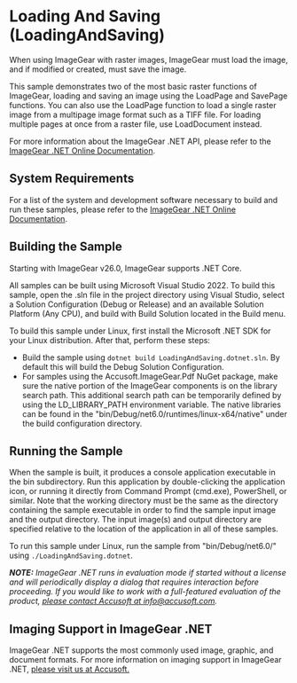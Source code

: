# Loading And Saving (LoadingAndSaving)

When using ImageGear with raster images, ImageGear must load the image, and if modified or created, must save the image.

This sample demonstrates two of the most basic raster functions of ImageGear, loading and saving an image using the LoadPage and SavePage functions. You can also use the LoadPage function to load a single raster image from a multipage image format such as a TIFF file. For loading multiple pages at once from a raster file, use LoadDocument instead.

For more information about the ImageGear .NET API, please refer to the [ImageGear .NET Online Documentation](https://help.accusoft.com/ImageGear/latest/webframe.html).

## System Requirements

For a list of the system and development software necessary to build and run these samples, please refer to the [ImageGear .NET Online Documentation](https://help.accusoft.com/ImageGear/latest/webframe.html#system-requirements.html).

## Building the Sample

Starting with ImageGear v26.0, ImageGear supports .NET Core.

All samples can be built using Microsoft Visual Studio 2022. To build this sample, open the .sln file in the project directory using Visual Studio, select a Solution Configuration (Debug or Release) and an available Solution Platform (Any CPU), and build with Build Solution located in the Build menu.  

To build this sample under Linux, first install the Microsoft .NET SDK for your Linux distribution. After that, perform these steps:

- Build the sample using `dotnet build LoadingAndSaving.dotnet.sln`. By default this will build the Debug Solution Configuration.
- For samples using the Accusoft.ImageGear.Pdf NuGet package, make sure the native portion of the ImageGear components is on the library search path. This additional search path can be temporarily defined by using the LD_LIBRARY_PATH environment variable. The native libraries can be found in the "bin/Debug/net6.0/runtimes/linux-x64/native" under the build configuration directory.

## Running the Sample

When the sample is built, it produces a console application executable in the bin subdirectory. Run this application by double-clicking the application icon, or running it directly from Command Prompt (cmd.exe), PowerShell, or similar. Note that the working directory must be the same as the directory containing the sample executable in order to find the sample input image and the output directory. The input image(s) and output directory are specified relative to the location of the application in all of these samples.

To run this sample under Linux, run the sample from "bin/Debug/net6.0/" using `./LoadingAndSaving.dotnet`.

_**NOTE:** ImageGear .NET runs in evaluation mode if started without a license and will periodically display a dialog that requires interaction before proceeding. If you would like to work with a full-featured evaluation of the product, [please contact Accusoft at info@accusoft.com](mailto:info@accusoft.com)._

## Imaging Support in ImageGear .NET

ImageGear .NET supports the most commonly used image, graphic, and document formats. For more information on imaging support in ImageGear .NET, [please visit us at Accusoft.](https://www.accusoft.com/products/imagegear-collection/imagegear-dot-net/)
